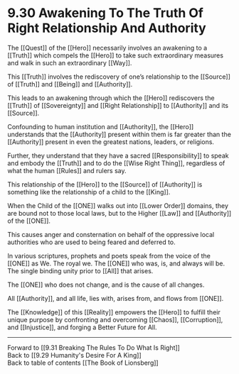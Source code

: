 # 9.30 Awakening To The Truth Of Right Relationship And Authority

The [[Quest]] of the [[Hero]] necessarily involves an awakening to a [[Truth]] which compels the [[Hero]] to take such extraordinary measures and walk in such an extraordinary [[Way]].

This [[Truth]] involves the rediscovery of one’s relationship to the [[Source]] of [[Truth]] and [[Being]] and [[Authority]].

This leads to an awakening through which the [[Hero]] rediscovers the [[Truth]] of [[Sovereignty]] and [[Right Relationship]] to [[Authority]] and its [[Source]]. 

Confounding to human institution and [[Authority]], the [[Hero]] understands that the [[Authority]] present within them is far greater than the [[Authority]] present in even the greatest nations, leaders, or religions.

Further, they understand that they have a sacred [[Responsibility]] to speak and embody the [[Truth]] and to do the [[Wise Right Thing]], regardless of what the human [[Rules]] and rulers say.

This relationship of the [[Hero]] to the [[Source]] of [[Authority]] is something like the relationship of a child to the [[King]]. 

When the Child of the [[ONE]] walks out into [[Lower Order]] domains, they are bound not to those local laws, but to the Higher [[Law]] and [[Authority]] of the [[ONE]]. 

This causes anger and consternation on behalf of the oppressive local authorities who are used to being feared and deferred to. 

In various scriptures, prophets and poets speak from the voice of the [[ONE]] as We. The royal we. The [[ONE]] who was, is, and always will be. The single binding unity prior to [[All]] that arises. 

The [[ONE]] who does not change, and is the cause of all changes. 

All [[Authority]], and all life, lies with, arises from, and flows from [[ONE]].

The [[Knowledge]] of this [[Reality]] empowers the [[Hero]] to fulfill their unique purpose by confronting and overcoming [[Chaos]], [[Corruption]], and [[Injustice]], and forging a Better Future for All. 

___

Forward to [[9.31 Breaking The Rules To Do What Is Right]]         
Back to [[9.29 Humanity's Desire For A King]]              
Back to table of contents [[The Book of Lionsberg]]  